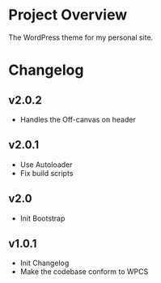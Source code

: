 # Project Overview

The WordPress theme for my personal site.

# Changelog

## v2.0.2

-   Handles the Off-canvas on header

## v2.0.1

-   Use Autoloader
-   Fix build scripts

## v2.0

-   Init Bootstrap

## v1.0.1

-   Init Changelog
-   Make the codebase conform to WPCS
